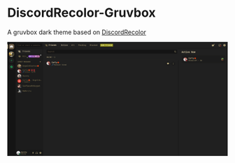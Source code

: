 # DiscordRecolor-Gruvbox
A gruvbox dark theme based on [DiscordRecolor](https://betterdiscord.app/theme/DiscordRecolor) 

![Screenshot-1](./Screenshots/Screenshot-2.png)